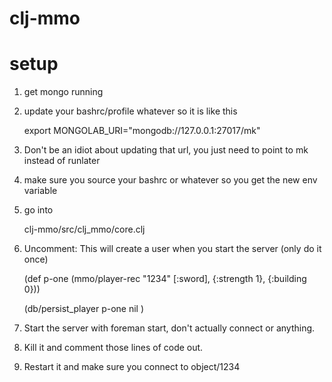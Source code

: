 # clj-mmo

# setup 

1. get mongo running
2. update your bashrc/profile whatever so it is like this 

    export MONGOLAB_URI="mongodb://127.0.0.1:27017/mk"
3. Don't be an idiot about updating that url, you just need to point to mk instead of runlater
4. make sure you source your bashrc or whatever so you get the new env variable
5. go into 

    clj-mmo/src/clj_mmo/core.clj
6. Uncomment:  This will create a user when you start the server (only do it once) 

    (def p-one (mmo/player-rec "1234" [:sword], {:strength 1}, {:building  0}))

    (db/persist_player p-one nil )
6. Start the server with foreman start, don't actually connect or anything. 
7. Kill it and comment those lines of code out. 
8. Restart it and make sure you connect to object/1234 
